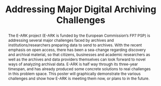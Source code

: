 ---
abstract: The E-ARK project (E-ARK is funded by the European Commission’s FP7 PSP)
  is addressing several major challenges faced by archives and institutions/researchers
  preparing data to send to archives. With the recent emphasis on open access, there
  has been a sea-change regarding discovery and archival material, so that citizens,
  businesses and academic researchers as well as the archives and data providers themselves
  can look forward to novel ways of analyzing archival data. E-ARK is half way through
  its three-year timespan, and has already produced some concrete solutions to real
  challenges in this problem space. This poster will graphically demonstrate the various
  challenges and show how E-ARK is meeting them now, or plans to in the future.
creators:
- Delve, Janet
- Anderson, David
- Wilson, Andrew
date: null
document_url: https://services.phaidra.univie.ac.at/api/object/o:429583/download
grand_parent: iPRES
institutions: []
keywords:
- digital archives
- user survey
- e-ark
- ec
- ict-psp
- pilot
- e-infrastructure
- data mining
- oais
- big data
- born-digital records
- ingest
- access
- edmrs
- database preservation
- open access
- moreq
landing_page_url: https://phaidra.univie.ac.at/o:429583
language: eng
layout: publication
license: CC BY 4.0 International
notes_url: null
parent: iPRES 2015
presentation_url: null
publication_type: poster
size: 443872
source_name: iPRES
title: Addressing Major Digital Archiving Challenges
year: 2015
---